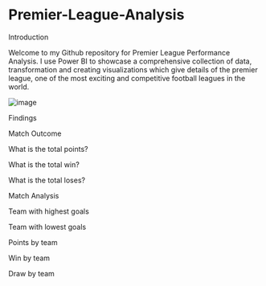 # Premier-League-Analysis
Introduction

Welcome to my Github repository for Premier League Performance Analysis. I use Power BI to showcase a comprehensive collection of data, transformation and creating visualizations which give details of the premier league, one of the most exciting and competitive football leagues in the world.

![image](https://github.com/aramideoye/Premier-League-Analysis/assets/136766114/05f15173-f3fc-4d47-9f93-418348ac7cf8)


Findings

Match Outcome

  What is the total points?
  
  What is the total win?
  
  What is the total loses?

Match Analysis

  Team with highest goals
  
  Team with lowest goals
  
  Points by team
  
  Win by team
  
  Draw by team
